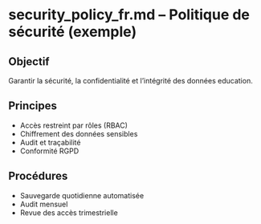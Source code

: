 # security_policy_fr.md – Politique de sécurité (exemple)

## Objectif
Garantir la sécurité, la confidentialité et l’intégrité des données education.

## Principes
- Accès restreint par rôles (RBAC)
- Chiffrement des données sensibles
- Audit et traçabilité
- Conformité RGPD

## Procédures
- Sauvegarde quotidienne automatisée
- Audit mensuel
- Revue des accès trimestrielle
